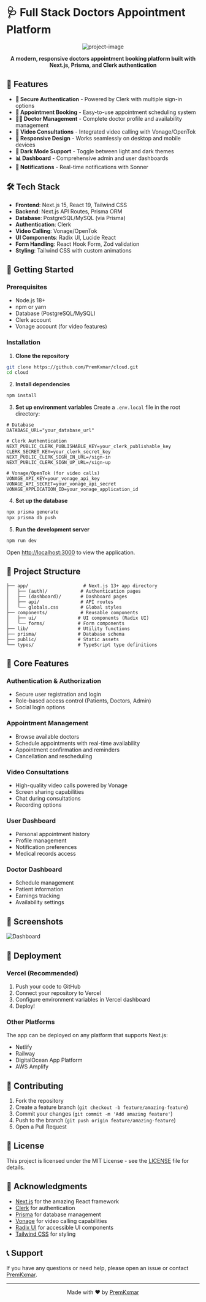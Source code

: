 # 🩺 Full Stack Doctors Appointment Platform

<p align="center">
  <img src="/images/hero.png" alt="project-image">
</p>

<p align="center">
  <strong>A modern, responsive doctors appointment booking platform built with Next.js, Prisma, and Clerk authentication</strong>
</p>

## 🌟 Features

- **🔐 Secure Authentication** - Powered by Clerk with multiple sign-in options
- **📅 Appointment Booking** - Easy-to-use appointment scheduling system
- **👨‍⚕️ Doctor Management** - Complete doctor profile and availability management
- **🎥 Video Consultations** - Integrated video calling with Vonage/OpenTok
- **📱 Responsive Design** - Works seamlessly on desktop and mobile devices
- **🌙 Dark Mode Support** - Toggle between light and dark themes
- **📊 Dashboard** - Comprehensive admin and user dashboards
- **🔔 Notifications** - Real-time notifications with Sonner

## 🛠️ Tech Stack

- **Frontend**: Next.js 15, React 19, Tailwind CSS
- **Backend**: Next.js API Routes, Prisma ORM
- **Database**: PostgreSQL/MySQL (via Prisma)
- **Authentication**: Clerk
- **Video Calling**: Vonage/OpenTok
- **UI Components**: Radix UI, Lucide React
- **Form Handling**: React Hook Form, Zod validation
- **Styling**: Tailwind CSS with custom animations

## 🚀 Getting Started

### Prerequisites

- Node.js 18+ 
- npm or yarn
- Database (PostgreSQL/MySQL)
- Clerk account
- Vonage account (for video features)

### Installation

1. **Clone the repository**
```bash
git clone https://github.com/PremKxmar/cloud.git
cd cloud
```

2. **Install dependencies**
```bash
npm install
```

3. **Set up environment variables**
Create a `.env.local` file in the root directory:
```env
# Database
DATABASE_URL="your_database_url"

# Clerk Authentication
NEXT_PUBLIC_CLERK_PUBLISHABLE_KEY=your_clerk_publishable_key
CLERK_SECRET_KEY=your_clerk_secret_key
NEXT_PUBLIC_CLERK_SIGN_IN_URL=/sign-in
NEXT_PUBLIC_CLERK_SIGN_UP_URL=/sign-up

# Vonage/OpenTok (for video calls)
VONAGE_API_KEY=your_vonage_api_key
VONAGE_API_SECRET=your_vonage_api_secret
VONAGE_APPLICATION_ID=your_vonage_application_id
```

4. **Set up the database**
```bash
npx prisma generate
npx prisma db push
```

5. **Run the development server**
```bash
npm run dev
```

Open [http://localhost:3000](http://localhost:3000) to view the application.

## 📁 Project Structure

```
├── app/                    # Next.js 13+ app directory
│   ├── (auth)/            # Authentication pages
│   ├── (dashboard)/       # Dashboard pages
│   ├── api/               # API routes
│   └── globals.css        # Global styles
├── components/            # Reusable components
│   ├── ui/               # UI components (Radix UI)
│   └── forms/            # Form components
├── lib/                  # Utility functions
├── prisma/               # Database schema
├── public/               # Static assets
└── types/                # TypeScript type definitions
```

## 🎯 Core Features

### Authentication & Authorization
- Secure user registration and login
- Role-based access control (Patients, Doctors, Admin)
- Social login options

### Appointment Management
- Browse available doctors
- Schedule appointments with real-time availability
- Appointment confirmation and reminders
- Cancellation and rescheduling

### Video Consultations
- High-quality video calls powered by Vonage
- Screen sharing capabilities
- Chat during consultations
- Recording options

### User Dashboard
- Personal appointment history
- Profile management
- Notification preferences
- Medical records access

### Doctor Dashboard
- Schedule management
- Patient information
- Earnings tracking
- Availability settings

## 📱 Screenshots

![Dashboard](/images/hero.png)

## 🚀 Deployment

### Vercel (Recommended)
1. Push your code to GitHub
2. Connect your repository to Vercel
3. Configure environment variables in Vercel dashboard
4. Deploy!

### Other Platforms
The app can be deployed on any platform that supports Next.js:
- Netlify
- Railway
- DigitalOcean App Platform
- AWS Amplify

## 🤝 Contributing

1. Fork the repository
2. Create a feature branch (`git checkout -b feature/amazing-feature`)
3. Commit your changes (`git commit -m 'Add amazing feature'`)
4. Push to the branch (`git push origin feature/amazing-feature`)
5. Open a Pull Request

## 📝 License

This project is licensed under the MIT License - see the [LICENSE](LICENSE) file for details.

## 🙏 Acknowledgments

- [Next.js](https://nextjs.org/) for the amazing React framework
- [Clerk](https://clerk.com/) for authentication
- [Prisma](https://prisma.io/) for database management
- [Vonage](https://vonage.com/) for video calling capabilities
- [Radix UI](https://radix-ui.com/) for accessible UI components
- [Tailwind CSS](https://tailwindcss.com/) for styling

## 📞 Support

If you have any questions or need help, please open an issue or contact [PremKxmar](https://github.com/PremKxmar).

---

<p align="center">Made with ❤️ by <a href="https://github.com/PremKxmar">PremKxmar</a></p>

